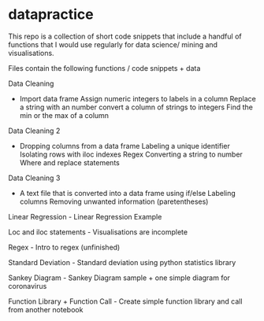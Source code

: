 # datapractice

This repo is a collection of short code snippets that include a handful of functions that I would use regularly for data science/ mining and visualisations. 


Files contain the following functions / code snippets + data 

Data Cleaning 
  - Import data frame 
     Assign numeric integers to labels in a column 
     Replace a string with an number 
     convert a column of strings to integers 
     Find the min or the max of a column 
     
Data Cleaning 2      
   - Dropping columns from a data frame 
     Labeling a unique identifier 
     Isolating rows with iloc indexes 
     Regex 
     Converting a string to number 
     Where and replace statements
     
     
Data Cleaning 3 
   - A text file that is converted into a data frame using if/else
     Labeling columns 
     Removing unwanted information (paretentheses)
     
Linear Regression 
    - Linear Regression Example 

Loc and iloc statements 
    - Visualisations are incomplete 

Regex 
    - Intro to regex (unfinished)

Standard Deviation 
    - Standard deviation using python statistics library 

Sankey Diagram 
    - Sankey Diagram sample + one simple diagram for coronavirus 

Function Library + Function Call 
    - Create simple function library and call from another notebook 
